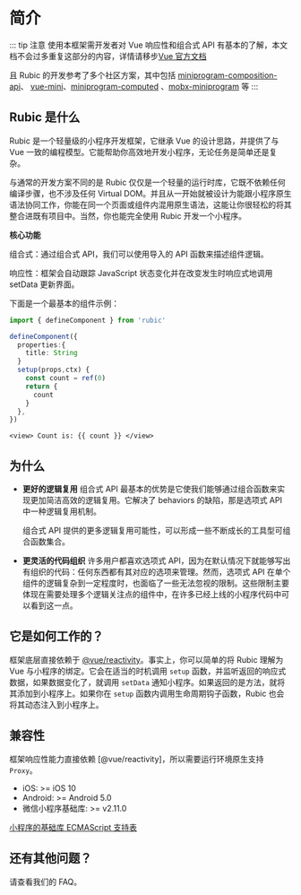 # 简介

::: tip 注意
使用本框架需开发者对 Vue 响应性和组合式 API 有基本的了解，本文档不会过多重复这部分的内容，详情请移步[Vue 官方文档](https://staging-cn.vuejs.org/guide/introduction.html)

且 Rubic 的开发参考了多个社区方案，其中包括 [miniprogram-composition-api](https://github.com/clevok/miniprogram-composition-api)、 [vue-mini](https://github.com/vue-mini/vue-mini)、[miniprogram-computed](https://github.com/wechat-miniprogram/computed) 、[mobx-miniprogram](https://github.com/wechat-miniprogram/mobx-miniprogram-bindings) 等
:::

## Rubic 是什么

Rubic 是一个轻量级的小程序开发框架，它继承 Vue 的设计思路，并提供了与 Vue 一致的编程模型。它能帮助你高效地开发小程序，无论任务是简单还是复杂。

与通常的开发方案不同的是 Rubic 仅仅是一个轻量的运行时库，它既不依赖任何编译步骤，也不涉及任何 Virtual DOM。并且从一开始就被设计为能跟小程序原生语法协同工作，你能在同一个页面或组件内混用原生语法，这能让你很轻松的将其整合进既有项目中。当然，你也能完全使用 Rubic 开发一个小程序。

**核心功能**

组合式：通过组合式 API，我们可以使用导入的 API 函数来描述组件逻辑。

响应性：框架会自动跟踪 JavaScript 状态变化并在改变发生时响应式地调用 setData 更新界面。

下面是一个最基本的组件示例：

```ts
import { defineComponent } from 'rubic'

defineComponent({
  properties:{
    title: String
  }
  setup(props,ctx) {
    const count = ref(0)
    return {
      count
    }
  },
})
```

```vue-html
<view> Count is: {{ count }} </view>
```

## 为什么

- **更好的逻辑复用**
  组合式 API 最基本的优势是它使我们能够通过组合函数来实现更加简洁高效的逻辑复用。它解决了 behaviors 的缺陷，那是选项式 API 中一种逻辑复用机制。

  组合式 API 提供的更多逻辑复用可能性，可以形成一些不断成长的工具型可组合函数集合。

- **更灵活的代码组织**
  许多用户都喜欢选项式 API，因为在默认情况下就能够写出有组织的代码：任何东西都有其对应的选项来管理。然而，选项式 API 在单个组件的逻辑复杂到一定程度时，也面临了一些无法忽视的限制。这些限制主要体现在需要处理多个逻辑关注点的组件中，在许多已经上线的小程序代码中可以看到这一点。

## 它是如何工作的？

框架底层直接依赖于 [@vue/reactivity](https://github.com/vuejs/vue-next/tree/master/packages/reactivity)。事实上，你可以简单的将 Rubic 理解为 Vue 与小程序的绑定。它会在适当的时机调用 `setup` 函数，并监听返回的响应式数据，如果数据变化了，就调用 `setData` 通知小程序。如果返回的是方法，就将其添加到小程序上。如果你在 `setup` 函数内调用生命周期钩子函数，Rubic 也会将其动态注入到小程序上。

## 兼容性

框架响应性能力直接依赖 [@vue/reactivity]，所以需要运行环境原生支持 `Proxy`。

- iOS: >= iOS 10
- Android: >= Android 5.0
- 微信小程序基础库: >= v2.11.0

[小程序的基础库 ECMAScript 支持表](https://wechat-miniprogram.github.io/miniprogram-compat/#2_11_0)

## 还有其他问题？

请查看我们的 FAQ。
